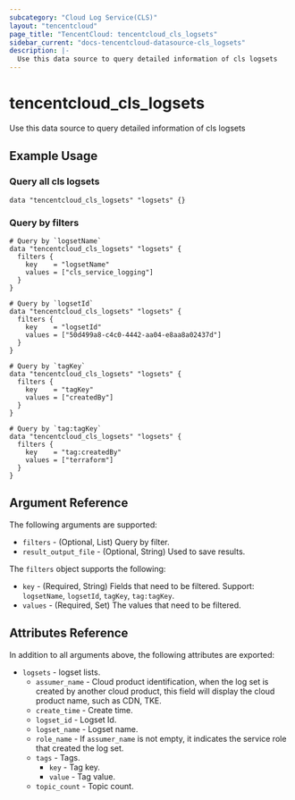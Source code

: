 ```yaml
---
subcategory: "Cloud Log Service(CLS)"
layout: "tencentcloud"
page_title: "TencentCloud: tencentcloud_cls_logsets"
sidebar_current: "docs-tencentcloud-datasource-cls_logsets"
description: |-
  Use this data source to query detailed information of cls logsets
---
```


# tencentcloud_cls_logsets

Use this data source to query detailed information of cls logsets

## Example Usage

### Query all cls logsets

```hcl
data "tencentcloud_cls_logsets" "logsets" {}
```

### Query by filters

```hcl
# Query by `logsetName`
data "tencentcloud_cls_logsets" "logsets" {
  filters {
    key    = "logsetName"
    values = ["cls_service_logging"]
  }
}

# Query by `logsetId`
data "tencentcloud_cls_logsets" "logsets" {
  filters {
    key    = "logsetId"
    values = ["50d499a8-c4c0-4442-aa04-e8aa8a02437d"]
  }
}

# Query by `tagKey`
data "tencentcloud_cls_logsets" "logsets" {
  filters {
    key    = "tagKey"
    values = ["createdBy"]
  }
}

# Query by `tag:tagKey`
data "tencentcloud_cls_logsets" "logsets" {
  filters {
    key    = "tag:createdBy"
    values = ["terraform"]
  }
}
```

## Argument Reference

The following arguments are supported:

* `filters` - (Optional, List) Query by filter.
* `result_output_file` - (Optional, String) Used to save results.

The `filters` object supports the following:

* `key` - (Required, String) Fields that need to be filtered. Support: `logsetName`, `logsetId`, `tagKey`, `tag:tagKey`.
* `values` - (Required, Set) The values that need to be filtered.

## Attributes Reference

In addition to all arguments above, the following attributes are exported:

* `logsets` - logset lists.
  * `assumer_name` - Cloud product identification, when the log set is created by another cloud product, this field will display the cloud product name, such as CDN, TKE.
  * `create_time` - Create time.
  * `logset_id` - Logset Id.
  * `logset_name` - Logset name.
  * `role_name` - If `assumer_name` is not empty, it indicates the service role that created the log set.
  * `tags` - Tags.
    * `key` - Tag key.
    * `value` - Tag value.
  * `topic_count` - Topic count.



